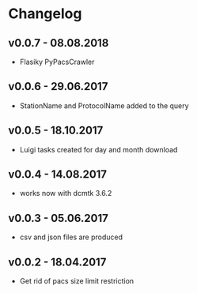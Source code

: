 # Changelog


## v0.0.7 - 08.08.2018
 * Flasiky PyPacsCrawler

## v0.0.6 - 29.06.2017
 * StationName and ProtocolName added to the query

## v0.0.5 - 18.10.2017
 * Luigi tasks created for day and month download

## v0.0.4 - 14.08.2017
 * works now with dcmtk 3.6.2

## v0.0.3 - 05.06.2017
 * csv and json files are produced

## v0.0.2 - 18.04.2017
 * Get rid of pacs size limit restriction
